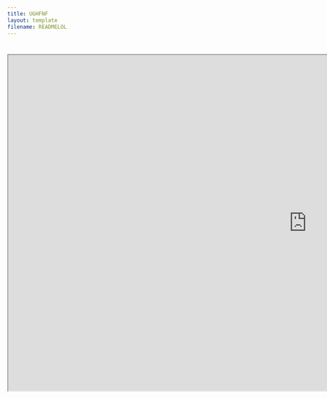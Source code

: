 ```yaml
---
title: UGHFNF
layout: template
filename: READMELOL
--- 
```

<h1><iframe src="https://mj89sp3sau2k7lj1eg3k40hkeppguj6j-a-sites-opensocial.googleusercontent.com/gadgets/ifr?url=http://www.gstatic.com/sites-gadgets/iframe/iframe.xml&amp;container=enterprise&amp;view=default&amp;lang=en&amp;country=ALL&amp;sanitize=0&amp;v=f4e545017d7fc26f&amp;libs=core&amp;parent=https://sites.google.com/site/unblockedgames66ez/friday-night-funkin-ugh-mod#up_scroll=auto&amp;up_iframeURL=https://bobydob.github.io/ugh/&amp;st=e%3DAIHE3cDVLiejV5dqgsP016XKOGI%252BkaEbg7dLnTwseLIB2Hb3SCL9VFoQyfe4rh1nRLEV1q%252BEiFLGhWO3wZrsMIbYX65EHdIH2JQeUg3X8yqOwN6NfC1r21NqNvEA6vWARzuKJF%252Fi3dqK%26c%3Denterprise&amp;rpctoken=-874738887654061544" width="1366" height="768">
<p>&nbsp;</p>
